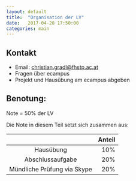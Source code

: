 ```yaml
---
layout: default
title:  "Organisation der LV"
date:   2017-04-28 17:50:00
categories: main
---
```


## Kontakt

* Email: <christian.gradl@fhstp.ac.at>
* Fragen über ecampus
* Projekt und Hausübung am ecampus abgeben

## Benotung:

Note = 50% der LV

Die Note in diesem Teil setzt sich zusammen aus:

|                             | Anteil  |
|:---------------------------:| -------:|
| Hausübung                   |   10%   |
| Abschlussaufgabe            |   20%   |
| Mündliche Prüfung via Skype |   20%   |
